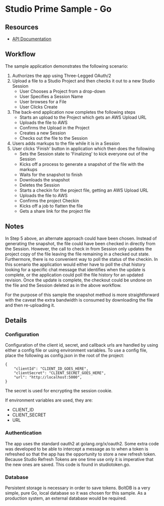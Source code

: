 # Studio Prime Sample - Go

## Resources

- [API Documentation](https://studioapi.bluebeam.com/publicapi/swagger/ui/index)

## Workflow

The sample application demonstrates the following scenario:

1. Authorizes the app using Three-Legged OAuth/2
2. Upload a file to a Studio Project and then checks it out to a new Studio Session
    * User Chooses a Project from a drop-down
    * User Specifies a Session Name
    * User browses for a File
    * User Clicks Create
3. The back-end application now completes the following steps
    * Starts an upload to the Project which gets an AWS Upload URL
    * Uploads the file to AWS
    * Confirms the Upload in the Project
    * Creates a new Session
    * Checks out the file to the Session
4. Users adds markups to the file while it is in a Session
5. User clicks 'Finish' button in application which then does the following
    * Sets the Session state to 'Finalizing' to kick everyone out of the Session
    * Kicks off a process to generate a snapshot of the file with the markups
    * Waits for the snapshot to finish
    * Downloads the snapshot
    * Deletes the Session
    * Starts a checkin for the project file, getting an AWS Upload URL
    * Uploads the file to AWS
    * Confirms the project Checkin
    * Kicks off a job to flatten the file
    * Gets a share link for the project file

## Notes

In Step 5 above, an alternate approach could have been chosen. Instead of generating the snapshot, the file could have been checked in directly from the Session. However, the call to check in from Session only updates the project copy of the file leaving the file remaining in a checked out state. Furthermore, there is no convenient way to poll the status of the checkin. In this scenario the application would either have to poll the chat history looking for a specific chat message that identifies when the update is complete, or the application could poll the file history for an updated revision. Once the update is complete, the checkout could be undone on the file and the Session deleted as in the above workflow.

For the purpose of this sample the snapshot method is more straightforward with the caveat the extra bandwidth is consumed by downloading the file and then re-uploading it.

## Details

### Configuration

Configuration of the client id, secret, and callback urls are handled by using either a config file or using environment variables. To use a config file, place the following as config.json in the root of the project:

```
{
    "clientId": "CLIENT_ID_GOES_HERE",
    "clientSecret": "CLIENT_SECRET_GOES_HERE", 
    "url": "http://localhost:5000",
}
```

The secret is used for encrypting the session cookie.

If environment variables are used, they are:

- CLIENT_ID
- CLIENT_SECRET
- URL

### Authentication

The app uses the standard oauth2 at golang.org/x/oauth2. Some extra code was developed to be able to intercept a message as to when a token is refreshed so that the app has the opportunity to store a new refresh token. Because Studio Refresh Tokens are one time use only it is imperative that the new ones are saved. This code is found in studiotoken.go. 

### Database

Persistent storage is necessary in order to save tokens. BoltDB is a very simple, pure Go, local database so it was chosen for this sample. As a production system, an external database would be required.